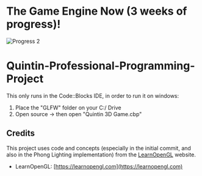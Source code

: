# The Game Engine Now (3 weeks of progress)!
![Progress 2](https://github.com/BrandonLQuintin/Quintin-OpenGL-Project/assets/104369655/8fd7bec8-f669-4459-bb61-cdc7f6b624c7)


# Quintin-Professional-Programming-Project

This only runs in the Code::Blocks IDE, in order to run it on windows:
1. Place the "GLFW" folder on your C:/ Drive
2. Open source -> then open "Quintin 3D Game.cbp"

## Credits

This project uses code and concepts (especially in the initial commit, and also in the Phong Lighting implementation) from the [LearnOpenGL](https://learnopengl.com) website.
- LearnOpenGL: [https://learnopengl.com](https://learnopengl.com)